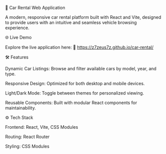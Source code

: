 🚗 Car Rental Web Application

A modern, responsive car rental platform built with React and Vite, designed to provide users with an intuitive and seamless vehicle browsing experience.

🌐 Live Demo

Explore the live application here:
🔗 https://z7zeus7z.github.io/car-rental/

🛠️ Features

Dynamic Car Listings: Browse and filter available cars by model, year, and type.

Responsive Design: Optimized for both desktop and mobile devices.

Light/Dark Mode: Toggle between themes for personalized viewing.

Reusable Components: Built with modular React components for maintainability.

⚙️ Tech Stack

Frontend: React, Vite, CSS Modules

Routing: React Router

Styling: CSS Modules